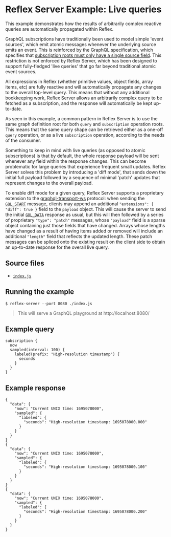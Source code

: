 # Reflex Server Example: Live queries

This example demonstrates how the results of arbitrarily complex reactive queries are automatically propagated within Reflex.

GraphQL subscriptions have traditionally been used to model simple 'event sources', which emit atomic messages whenever the underlying source emits an event. This is reinforced by the GraphQL specification, which specifies that [subscription roots must only have a single source field](http://spec.graphql.org/October2021/#sec-Single-root-field). This restriction is not enforced by Reflex Server, which has been designed to support fully-fledged 'live queries' that go far beyond traditional atomic event sources.

All expressions in Reflex (whether primitive values, object fields, array items, etc) are fully reactive and will automatically propagate any changes to the overall top-level query. This means that without any additional bookkeeping work, Reflex Server allows an arbitrarily complex query to be fetched as a subscription, and the response will automatically be kept up-to-date.

As seen in this example, a common pattern in Reflex Server is to use the same graph definition root for both `query` and `subscription` operation roots. This means that the same query shape can be retrieved either as a one-off `query` operation, or as a live `subscription` operation, according to the needs of the consumer.

Something to keep in mind with live queries (as opposed to atomic subscriptions) is that by default, the whole response payload will be sent whenever any field within the response changes. This can become problematic for large queries that experience frequent small updates. Reflex Server solves this problem by introducing a 'diff mode', that sends down the initial full payload followed by a sequence of minimal 'patch' updates that represent changes to the overall payload.

To enable diff mode for a given query, Reflex Server supports a proprietary extension to the [graphql-transport-ws](https://github.com/apollographql/subscriptions-transport-ws/blob/master/PROTOCOL.md) protocol: when sending the [`GQL_START`](https://github.com/apollographql/subscriptions-transport-ws/blob/master/PROTOCOL.md#gql_start) message, clients may append an additional `"extensions": { "diff": true }` field to the `payload` object. This will cause the server to send the initial [`GQL_DATA`](https://github.com/apollographql/subscriptions-transport-ws/blob/master/PROTOCOL.md#gql_data) response as usual, but this will then followed by a series of proprietary `"type": "patch"` messages, whose `"payload"` field is a sparse object containing just those fields that have changed. Arrays whose lengths have changed as a result of having items added or removed will include an additional `"length"` field that reflects the updated length. These patch messages can be spliced onto the existing result on the client side to obtain an up-to-date response for the overall live query.

## Source files

- [`index.js`](./index.js)

## Running the example

```shell
$ reflex-server --port 8080 ./index.js
```

> This will serve a GraphQL playground at http://localhost:8080/

## Example query

```
subscription {
  now
  sampled(interval: 100) {
    labeled(prefix: "High-resolution timestamp") {
      seconds
    }
  }
}
```

## Example response

```
{
  "data": {
    "now": "Current UNIX time: 1695078000",
    "sampled": {
      "labeled": {
        "seconds": "High-resolution timestamp: 1695078000.000"
      }
    }
  }
}
{
  "data": {
    "now": "Current UNIX time: 1695078000",
    "sampled": {
      "labeled": {
        "seconds": "High-resolution timestamp: 1695078000.100"
      }
    }
  }
}
{
  "data": {
    "now": "Current UNIX time: 1695078000",
    "sampled": {
      "labeled": {
        "seconds": "High-resolution timestamp: 1695078000.200"
      }
    }
  }
}
```
